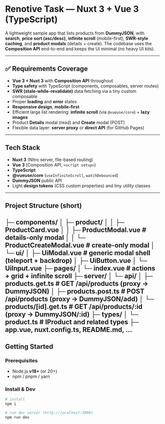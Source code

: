 # Renotive Task — Nuxt 3 + Vue 3 (TypeScript)

A lightweight sample app that lists products from **DummyJSON**, with **search**, **price sort (asc/desc)**, **infinite scroll** (mobile-first), **SWR-style caching**, and **product modals** (details + create). The codebase uses the **Composition API** end-to-end and keeps the UI minimal (no heavy UI kits).

---

## ✅ Requirements Coverage

- **Vue 3 + Nuxt 3** with **Composition API** throughout
- **Type safety** with TypeScript (components, composables, server routes)
- **SWR (stale-while-revalidate)** data fetching via a tiny custom composable
- Proper **loading** and **error** states
- **Responsive design**, **mobile-first**
- Efficient large list rendering: **infinite scroll** (via `@vueuse/core`) + **lazy images**
- Product **Details** modal (read) and **Create** modal (POST)
- Flexible data layer: **server proxy** or **direct API** (for GitHub Pages)

---

## Tech Stack

- **Nuxt 3** (Nitro server, file-based routing)
- **Vue 3** (Composition API, `<script setup>`)
- **TypeScript**
- **@vueuse/core** (`useInfiniteScroll`, `watchDebounced`)
- **DummyJSON** public API  
- Light **design tokens** (CSS custom properties) and tiny utility classes

---

## Project Structure (short)
├─ components/
│  ├─ product/
│  │  ├─ ProductCard.vue
│  │  ├─ ProductModal.vue        # details-only modal
│  │  └─ ProductCreateModal.vue  # create-only modal
│  └─ ui/
│     ├─ UiModal.vue             # generic modal shell (teleport + backdrop)
│     ├─ UiButton.vue
│     └─ UiInput.vue
├─ pages/
│  └─ index.vue               # actions + grid + infinite scroll
├─ server/
│  └─ api/
│     ├─ products.get.ts         # GET /api/products (proxy → DummyJSON)
│     ├─ products.post.ts        # POST /api/products (proxy → DummyJSON/add)
│     └─ products/[id].get.ts    # GET /api/products/:id (proxy → DummyJSON/:id)
├─ types/
│  └─ product.ts                 # IProduct and related types
├─ app.vue, nuxt.config.ts, README.md, …
---

## Getting Started

### Prerequisites
- Node.js **v18+** (or 20+)
- npm / pnpm / yarn

### Install & Dev
```bash
# install
npm i

# run dev server (http://localhost:3000)
npm run dev